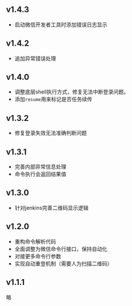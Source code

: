 
## v1.4.3

- 启动微信开发者工具时添加错误日志显示

## v1.4.2

- 追加异常错误处理

## v1.4.0

- 调整底层shell执行方式，修复无法中断登录问题。
- 添加`resume`用来标记是否任务续传

## v1.3.2

- 修复登录失效无法准确判断问题

## v1.3.1

- 完善内部异常信息处理
- 命令执行会返回结果值

## v1.3.0

- 针对jenkins完善二维码显示逻辑

## v1.2.0

- 重构命令解析代码
- 全面调整为微信命令行接口，保持自动化
- 对接更多命令行参数
- 实现自动重登机制（需要人为扫描二维码）

## v1.1.1

略
